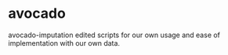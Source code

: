 # avocado
avocado-imputation edited scripts for our own usage and ease of implementation with our own data. 
